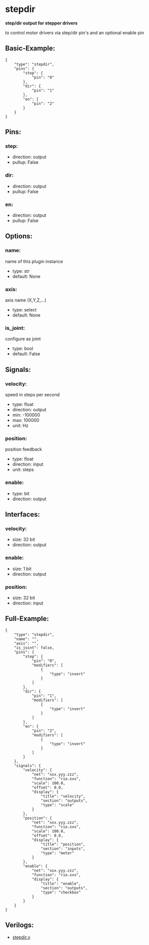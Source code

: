 # stepdir
**step/dir output for stepper drivers**

to control motor drivers via step/dir pin's and an optional enable pin

## Basic-Example:
```
{
    "type": "stepdir",
    "pins": {
        "step": {
            "pin": "0"
        },
        "dir": {
            "pin": "1"
        },
        "en": {
            "pin": "2"
        }
    }
}
```

## Pins:
### step:

 * direction: output
 * pullup: False

### dir:

 * direction: output
 * pullup: False

### en:

 * direction: output
 * pullup: False


## Options:
### name:
name of this plugin instance

 * type: str
 * default: None

### axis:
axis name (X,Y,Z,...)

 * type: select
 * default: None

### is_joint:
configure as joint

 * type: bool
 * default: False


## Signals:
### velocity:
speed in steps per second

 * type: float
 * direction: output
 * min: -100000
 * max: 100000
 * unit: Hz

### position:
position feedback

 * type: float
 * direction: input
 * unit: steps

### enable:

 * type: bit
 * direction: output


## Interfaces:
### velocity:

 * size: 32 bit
 * direction: output

### enable:

 * size: 1 bit
 * direction: output

### position:

 * size: 32 bit
 * direction: input


## Full-Example:
```
{
    "type": "stepdir",
    "name": "",
    "axis": "",
    "is_joint": false,
    "pins": {
        "step": {
            "pin": "0",
            "modifiers": [
                {
                    "type": "invert"
                }
            ]
        },
        "dir": {
            "pin": "1",
            "modifiers": [
                {
                    "type": "invert"
                }
            ]
        },
        "en": {
            "pin": "2",
            "modifiers": [
                {
                    "type": "invert"
                }
            ]
        }
    },
    "signals": {
        "velocity": {
            "net": "xxx.yyy.zzz",
            "function": "rio.xxx",
            "scale": 100.0,
            "offset": 0.0,
            "display": {
                "title": "velocity",
                "section": "outputs",
                "type": "scale"
            }
        },
        "position": {
            "net": "xxx.yyy.zzz",
            "function": "rio.xxx",
            "scale": 100.0,
            "offset": 0.0,
            "display": {
                "title": "position",
                "section": "inputs",
                "type": "meter"
            }
        },
        "enable": {
            "net": "xxx.yyy.zzz",
            "function": "rio.xxx",
            "display": {
                "title": "enable",
                "section": "outputs",
                "type": "checkbox"
            }
        }
    }
}
```

## Verilogs:
 * [stepdir.v](stepdir.v)
